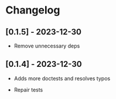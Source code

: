 # Changelog

## [0.1.5] - 2023-12-30

* Remove unnecessary deps 

## [0.1.4] - 2023-12-30

* Adds more doctests and resolves typos

* Repair tests
